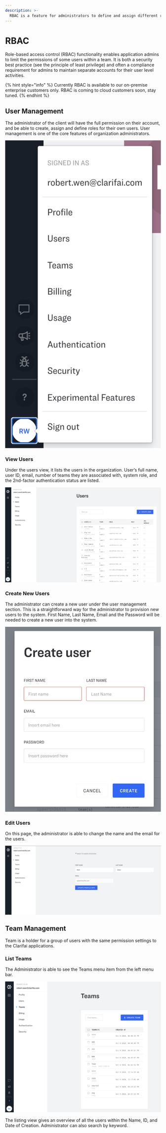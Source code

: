 ```yaml
---
description: >-
  RBAC is a feature for administrators to define and assign different roles to the users in the system.
---
```


# RBAC

Role-based access control (RBAC) functionality enables application admins to limit the permissions of some users within a team. It is both a security best practice (see the principle of least privilege) and often a compliance requirement for admins to maintain separate accounts for their user level activities.

{% hint style="info" %}
Currently RBAC is available to our on-premise enterprise customers only. RBAC is coming to cloud customers soon, stay tuned.
{% endhint %}


## User Management

The administrator of the client will have the full permission on their account, and be able to create, assign and define roles for their own users. User management is one of the core features of organization administrators.

![user creation managment](../../.gitbook/assets/userCreationManagment.png)

### View Users

Under the users view, it lists the users in the organization. User’s full name, user ID, email, number of teams they are associated with, system role, and the 2nd-factor authentication status are listed.

![view the users](../../.gitbook/assets/view-the-users.png)

### Create New Users

The administrator can create a new user under the user management section. This is a straightforward way for the administrator to provision new users to the system. First Name, Last Name, Email and the Password will be needed to create a new user into the system.  

![create new users](../../.gitbook/assets/create-new-users.png)

### Edit Users

On this page, the administrator is able to change the name and the email for the users.

![edit users](../../.gitbook/assets/edit-the-users.png)

## Team Management

Team is a holder for a group of users with the same permission settings to the Clarifai applications.

### List Teams

The Administrator is able to see the Teams menu item from the left menu bar.

![list teams](../../.gitbook/assets/list-teams.png)

The listing view gives an overview of all the users within the Name, ID, and Date of Creation. Administrator can also search by keyword.
